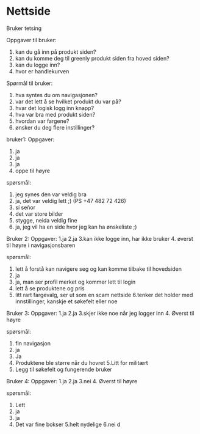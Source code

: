 # Nettside

Bruker tetsing

Oppgaver til bruker:
1. kan du gå inn på produkt siden?
2. kan du komme deg til greenly produkt siden fra hoved siden?
3. kan du logge inn?
4. hvor er handlekurven


Spørmål til bruker:
1. hva syntes du om navigasjonen?
2. var det lett å se hvilket produkt du var på?
3. hvar det logisk logg inn knapp?
4. hva var bra med produkt siden?
5. hvordan var fargene?
6. ønsker du deg flere instillinger?


bruker1:
Oppgaver:
1. ja
2. ja  
3. ja
4. oppe til høyre

spørsmål:
1. jeg synes den var veldig bra
2. ja, det var veldig lett ;) (PS +47 482 72 426)
3. sí señor
4. det var store bilder
5. stygge, neida veldig fine
6. ja, jeg vil ha en side hvor jeg kan ha ønskeliste ;)

Bruker 2:
Oppgaver:
1.ja
2.ja
3.kan ikke logge inn, har ikke bruker
4. øverst til høyre i navigasjonsbaren

spørsmål:
1. lett å forstå kan navigere seg og kan komme tilbake til hovedsiden
2. ja
3. ja, man ser profil merket og kommer lett til login
4. lett å se produktene og pris
5. litt rart fargevalg, ser ut som en scam nettside
6.tenker det holder med innstillinger, kanskje et søkefelt eller noe
  
Bruker 3:
Oppgaver:
1.ja
2.ja
3.skjer ikke noe når jeg logger inn
4. Øverst til høyre

spørsmål:
1. fin navigasjon
2. ja
3. Ja
4. Produktene ble større når du hovret
5.Litt for militært
6. Legg til søkefelt og fungerende bruker

Bruker 4:
Oppgaver:
1.ja
2.ja
3.nei
4. Øverst til høyre

spørsmål:
1. Lett
2. ja
3. ja
4. Det var fine bokser
5.helt nydelige
6.nei d
